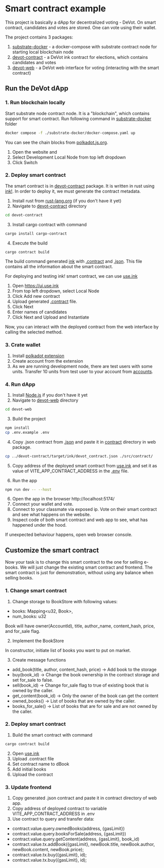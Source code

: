 # Smart contract example

This project is basically a dApp for decentralized voting - DeVot. On smart contract, candidates and votes are stored.
One can vote using their wallet.

The project contains 3 packages:

1. [substrate-docker](substrate-docker) - a docker-compose with substrate contract node for starting local blockchain
   node
2. [devot-contract](devot-contract) - a DeVot ink contract for elections, which contains candidates and votes
3. [devot-web](devot-web) - a DeVot web interface for voting (interacting with the smart contract)

## Run the DeVot dApp

### 1. Run blockchain locally

Start substrate node contract node. It is a "blockchain", which contains support for smart contract. Run following
command in [substrate-docker](substrate-docker) folder

``` bash
docker compose -f ./substrate-docker/docker-compose.yaml up
```

You can see the chain blocks from [polkadot.js.org](https://polkadot.js.org/apps).

1. Open the website and
2. Select Development Local Node from top left dropdown
3. Click Switch

### 2. Deploy smart contract

The smart contract is in [devot-contract](devot-contract) package. It is written in rust using [ink!](https://use.ink/).
In order to deploy it, we must generate the contract metadata.

1. Install rust from [rust-lang.org](https://www.rust-lang.org/tools/install) (if you don't have it yet)
2. Navigate to [devot-contract](devot-contract) directory

```bash
cd devot-contract
```

3. Install cargo contract with command

```bash
cargo install cargo-contract
```

4. Execute the build

```bash
cargo contract build
```

The build command generated [ink](devot-contract/target/ink)
with [.contract](devot-contract/target/ink/devot_contract.contract)
and [.json](devot-contract/target/ink/devot_contract.json). This file contains all the information about the smart
contract.

For deploying and testing ink! smart contract, we can use [use.ink](https://ui.use.ink/)

1. Open https://ui.use.ink
2. From top left dropdown, select Local Node
3. Click Add new contract
4. Upload generated [.contract](devot-contract/target/ink/devot_contract.contract) file.
5. Click Next
6. Enter names of candidates
7. Click Next and Upload and Instantiate

Now, you can interact with the deployed contract from the web interface by calling the selected method.

### 3. Crate wallet

1. Install [polkadot extension](https://polkadot.js.org/extension/)
2. Create account from the extension
3. As we are running development node, there are test users with some units. Transfer 10 units from test user to your
   account from [accounts](https://polkadot.js.org/apps/#/accounts).

### 4. Run dApp

1. Install [Node.js](https://nodejs.org/en/download) if you don't have it yet
2. Navigate to [devot-web](devot-web) directory

```bash
cd devot-web
```

3. Build the project

```bash
npm install
cp .env.example .env
```

4. Copy .json contract from [.json](devot-contract/target/ink) and paste it in [contract](devot-web/src/contract)
   directory in web package.

```bash
cp ../devot-contract/target/ink/devot_contract.json ./src/contract/
```

5. Copy address of the deployed smart contract from [use.ink](https://ui.use.ink/) and set it as value of
   VITE_APP_CONTRACT_ADDRESS in the [.env](devot-web/.env) file.

5. Run the app

```bash
npm run dev -- --host
```

6. Open the app in the browser http://localhost:5174/
7. Connect your wallet and vote.
8. Connect to your classmate via exposed ip. Vote on their smart contract and see what happens on the website.
9. Inspect code of both smart contract and web app to see, what has happened under the hood.

If unexpected behaviour happens, open web browser console.

## Customize the smart contract

Now your task is to change this smart contract to the one for selling e-books. We will just change the existing smart
contract and frontend. The smart contract is just for demonstration, without using any balance when selling books.

### 1. Change smart contract

1. Change storage to BookStore with following values:

- books: Mapping<u32, Book>,
- num_books: u32

Book will have owner(AccountId), title, author_name, content_hash, price, and for_sale flag.

2. Implement the BookStore

In constructor, initiate list of books you want to put on market.

3. Create message functions

- add_book(title, author, content_hash, price) -> Add book to the storage
- buy(book_id) -> Change the book ownership in the contract storage and set for_sale to false.
- sell(book_id) -> Change for_sale flag to true of existing book that is owned by the caller.
- get_content(book_id) -> Only the owner of the book can get the content
- owned_books() -> List of books that are owned by the caller.
- books_for_sale() -> List of books that are for sale and are not owned by the caller.

### 2. Deploy smart contract

1. Build the smart contract with command

```bash
cargo contract build
```

2. Open [use.ink](https://ui.use.ink/)
3. Upload .contract file
4. Set contract name to dBook
5. Add initial books
6. Upload the contract

### 3. Update frontend

1. Copy generated .json contract and paste it in contract directory of web app.
2. Copy address of deployed contract to variable VITE_APP_CONTRACT_ADDRESS in .env
3. Use contract to query and transfer data:

- contract.value.query.ownedBooks(address, {gasLimit})
- contract.value.query.booksForSale(address, {gasLimit})
- contract.value.query.getContent(address, {gasLimit}, book_id)
- contract.value.tx.addBook({gasLimit}, newBook.title, newBook.author, newBook.content, newBook.price);
- contract.value.tx.buy({gasLimit}, id);
- contract.value.tx.buy({gasLimit}, id);
